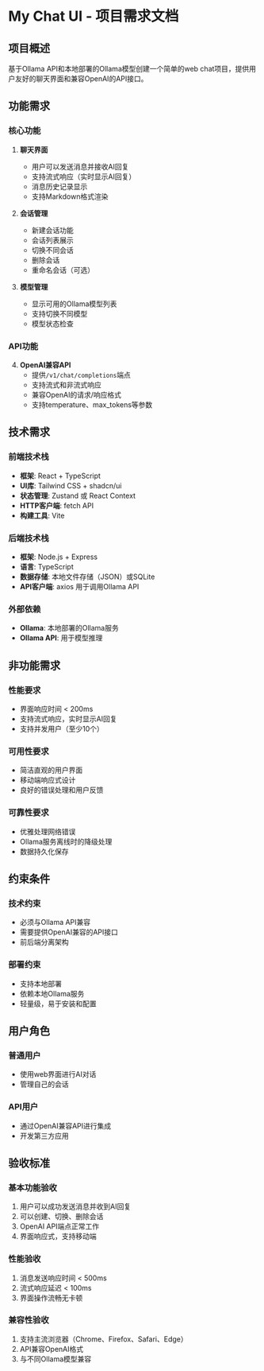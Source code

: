 # My Chat UI - 项目需求文档

## 项目概述
基于Ollama API和本地部署的Ollama模型创建一个简单的web chat项目，提供用户友好的聊天界面和兼容OpenAI的API接口。

## 功能需求

### 核心功能
1. **聊天界面**
   - 用户可以发送消息并接收AI回复
   - 支持流式响应（实时显示AI回复）
   - 消息历史记录显示
   - 支持Markdown格式渲染

2. **会话管理**
   - 新建会话功能
   - 会话列表展示
   - 切换不同会话
   - 删除会话
   - 重命名会话（可选）

3. **模型管理**
   - 显示可用的Ollama模型列表
   - 支持切换不同模型
   - 模型状态检查

### API功能
4. **OpenAI兼容API**
   - 提供`/v1/chat/completions`端点
   - 支持流式和非流式响应
   - 兼容OpenAI的请求/响应格式
   - 支持temperature、max_tokens等参数

## 技术需求

### 前端技术栈
- **框架**: React + TypeScript
- **UI库**: Tailwind CSS + shadcn/ui
- **状态管理**: Zustand 或 React Context
- **HTTP客户端**: fetch API
- **构建工具**: Vite

### 后端技术栈
- **框架**: Node.js + Express
- **语言**: TypeScript
- **数据存储**: 本地文件存储（JSON）或SQLite
- **API客户端**: axios 用于调用Ollama API

### 外部依赖
- **Ollama**: 本地部署的Ollama服务
- **Ollama API**: 用于模型推理

## 非功能需求

### 性能要求
- 界面响应时间 < 200ms
- 支持流式响应，实时显示AI回复
- 支持并发用户（至少10个）

### 可用性要求
- 简洁直观的用户界面
- 移动端响应式设计
- 良好的错误处理和用户反馈

### 可靠性要求
- 优雅处理网络错误
- Ollama服务离线时的降级处理
- 数据持久化保存

## 约束条件

### 技术约束
- 必须与Ollama API兼容
- 需要提供OpenAI兼容的API接口
- 前后端分离架构

### 部署约束
- 支持本地部署
- 依赖本地Ollama服务
- 轻量级，易于安装和配置

## 用户角色

### 普通用户
- 使用web界面进行AI对话
- 管理自己的会话

### API用户  
- 通过OpenAI兼容API进行集成
- 开发第三方应用

## 验收标准

### 基本功能验收
1. 用户可以成功发送消息并收到AI回复
2. 可以创建、切换、删除会话
3. OpenAI API端点正常工作
4. 界面响应式，支持移动端

### 性能验收
1. 消息发送响应时间 < 500ms
2. 流式响应延迟 < 100ms
3. 界面操作流畅无卡顿

### 兼容性验收
1. 支持主流浏览器（Chrome、Firefox、Safari、Edge）
2. API兼容OpenAI格式
3. 与不同Ollama模型兼容 
